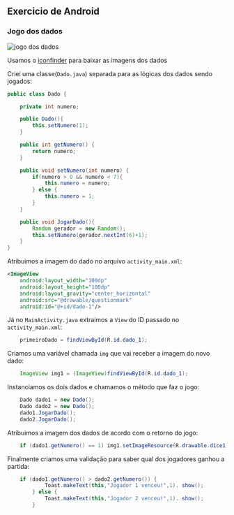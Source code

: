 ## Exercicio de Android

### Jogo dos dados

![jogo dos dados](https://gph.is/2JSGrpy)

Usamos o [iconfinder](https://www.iconfinder.com/) para baixar as imagens dos dados

Criei uma classe(`Dado.java`) separada para as lógicas dos dados sendo jogados: 

``` java
public class Dado {

    private int numero;

    public Dado(){
        this.setNumero(1);
    }

    public int getNumero() {
        return numero;
    }

    public void setNumero(int numero) {
        if(numero > 0 && numero < 7){
            this.numero = numero;
        } else {
            this.numero = 1;
        }
    }

    public void JogarDado(){
        Random gerador = new Random();
        this.setNumero(gerador.nextInt(6)+1);
    }
}
```

Atribuimos a imagem do dado no arquivo `activity_main.xml`:

``` xml
<ImageView
    android:layout_width="100dp"
    android:layout_height="100dp"
    android:layout_gravity="center_horizontal"
    android:src="@drawable/questionmark"
    android:id="@+id/dado-1"/>
```

Já no `MainActivity.java` extraimos a `View` do ID passado no `activity_main.xml`: 

``` java
    primeiroDado = findViewById(R.id.dado_1);
``` 

Criamos uma variável chamada `img` que vai receber a imagem do novo dado: 

``` java
    ImageView img1 = (ImageView)findViewById(R.id.dado_1);
```

Instanciamos os dois dados e chamamos o método que faz o jogo: 

``` java
    Dado dado1 = new Dado();
    Dado dado2 = new Dado();
    dado1.JogarDado();
    dado2.JogarDado();
```

Atribuimos a imagem dos dados de acordo com o retorno do jogo: 

``` java
    if (dado1.getNumero() == 1) img1.setImageResource(R.drawable.dice1);
```

Finalmente criamos uma validação para saber qual dos jogadores ganhou a partida: 

``` java
    if (dado1.getNumero() > dado2.getNumero()) {
            Toast.makeText(this,"Jogador 1 venceu!",1). show();
        } else {
            Toast.makeText(this,"Jogador 2 venceu!",1). show();
        }
```